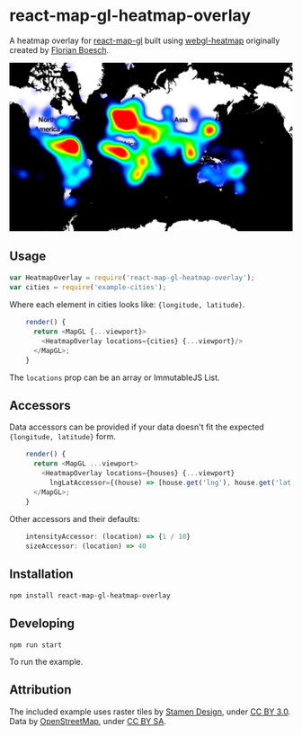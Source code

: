 # react-map-gl-heatmap-overlay

A heatmap overlay for [react-map-gl](https://github.com/uber/react-map-gl) built
using [webgl-heatmap](https://github.com/vicapow/webgl-heatmap) originally
created by [Florian Boesch](https://github.com/pyalot).

![](screenshot.png)

## Usage

````js
var HeatmapOverlay = require('react-map-gl-heatmap-overlay');
var cities = require('example-cities');
````

Where each element in cities looks like: `{longitude, latitude}`.

````js
    render() {
      return <MapGL {...viewport}>
        <HeatmapOverlay locations={cities} {...viewport}/>
      </MapGL>;
    }
````

The `locations` prop can be an array or ImmutableJS List.

## Accessors

Data accessors can be provided if your data doesn't fit the expected
`{longitude, latitude}` form.

````js
    render() {
      return <MapGL ...viewport>
        <HeatmapOverlay locations={houses} {...viewport}
          lngLatAccessor={(house) => [house.get('lng'), house.get('lat')]} />
      </MapGL>;
    }
````

Other accessors and their defaults:

````js
    intensityAccessor: (location) => {1 / 10}
    sizeAccessor: (location) => 40
````

## Installation

    npm install react-map-gl-heatmap-overlay

## Developing

    npm run start

To run the example.

## Attribution

 The included example uses raster tiles by [Stamen Design](http://stamen.com),
 under [CC BY 3.0](http://creativecommons.org/licenses/by/3.0). Data by
[OpenStreetMap](http://openstreetmap.org), under
[CC BY SA](http://creativecommons.org/licenses/by-sa/3.0).
